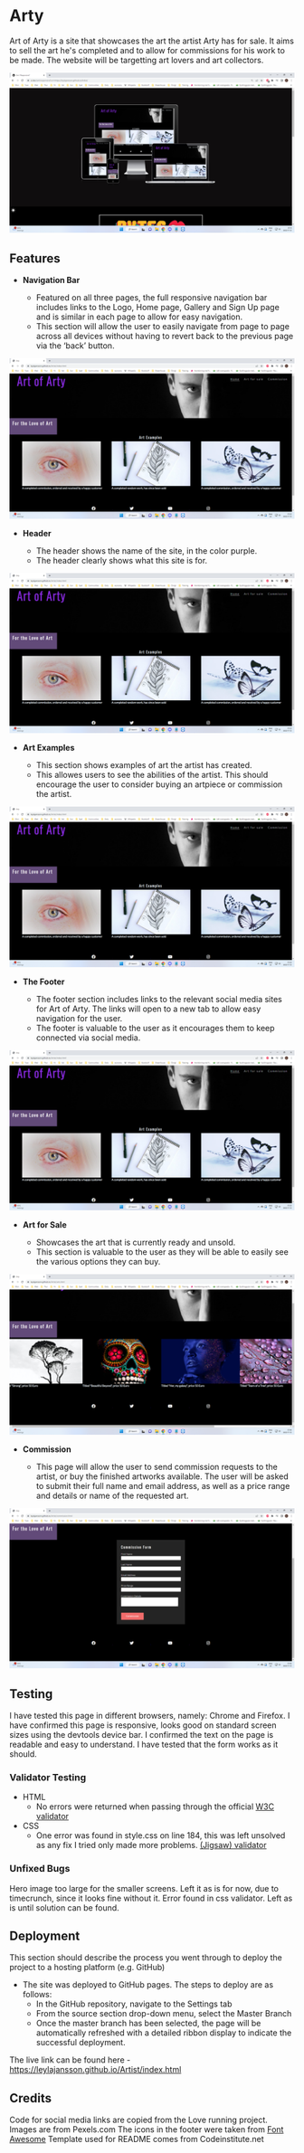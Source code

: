 # Arty

Art of Arty is a site that showcases the art the artist Arty has for sale. It aims to sell the art he's completed and to allow for commissions for his work to be made. The website will be targetting art lovers and art collectors.

 

![Responsice Mockup](assets/images/ArtofArty.png)

## Features 

- __Navigation Bar__

  - Featured on all three pages, the full responsive navigation bar includes links to the Logo, Home page, Gallery and Sign Up page and is similar in each page to allow for easy navigation.
  - This section will allow the user to easily navigate from page to page across all devices without having to revert back to the previous page via the ‘back’ button. 

![Nav Bar](assets/images/Navbar.png)

- __Header__

  - The header shows the name of the site, in the color purple.
  - The header clearly shows what this site is for.

![Header](assets/images/Navbar.png)

- __Art Examples__

  - This section shows examples of art the artist has created. 
  - This allowes users to see the abilities of the artist. This should encourage the user to consider buying an artpiece or commission the artist. 

![Art Examples](assets/images/Navbar.png)

- __The Footer__ 

  - The footer section includes links to the relevant social media sites for Art of Arty. The links will open to a new tab to allow easy navigation for the user. 
  - The footer is valuable to the user as it encourages them to keep connected via social media.

![Footer](assets/images/Navbar.png)

- __Art for Sale__

  - Showcases the art that is currently ready and unsold. 
  - This section is valuable to the user as they will be able to easily see the various options they can buy. 

![Art for sale](assets/images/Artforsale.png)

- __Commission__

  - This page will allow the user to send commission requests to the artist, or buy the finished artworks available. The user will be asked to submit their full name and email address, as well as a price range and details or name of the requested art.

![Sign Up](assets/images/com-form.png)

## Testing 

I have tested this page in different browsers, namely: Chrome and Firefox.
I have confirmed this page is responsive, looks good on standard screen sizes using the devtools device bar.
I confirmed the text on the page is readable and easy to understand.
I have tested that the form works as it should.

### Validator Testing 

- HTML
  - No errors were returned when passing through the official [W3C validator](https://validator.w3.org/nu/?doc=https%3A%2F%2Fcode-institute-org.github.io%2Flove-running-2.0%2Findex.html)
- CSS
  - One error was found in style.css on line 184, this was left unsolved as any fix I tried only made more problems. [(Jigsaw) validator](https://jigsaw.w3.org/css-validator/validator?uri=https%3A%2F%2Fvalidator.w3.org%2Fnu%2F%3Fdoc%3Dhttps%253A%252F%252Fcode-institute-org.github.io%252Flove-running-2.0%252Findex.html&profile=css3svg&usermedium=all&warning=1&vextwarning=&lang=en#css)

### Unfixed Bugs

Hero image too large for the smaller screens. Left it as is for now, due to timecrunch, since it looks fine without it.
Error found in css validator. Left as is until solution can be found.

## Deployment

This section should describe the process you went through to deploy the project to a hosting platform (e.g. GitHub) 

- The site was deployed to GitHub pages. The steps to deploy are as follows: 
  - In the GitHub repository, navigate to the Settings tab 
  - From the source section drop-down menu, select the Master Branch
  - Once the master branch has been selected, the page will be automatically refreshed with a detailed ribbon display to indicate the successful deployment. 

The live link can be found here - https://leylajansson.github.io/Artist/index.html


## Credits 

Code for social media links are copied from the Love running project.
Images are from Pexels.com
The icons in the footer were taken from [Font Awesome](https://fontawesome.com/)
Template used for README comes from Codeinstitute.net